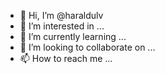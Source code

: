 - 👋 Hi, I’m @haraldulv
- 👀 I’m interested in ...
- 🌱 I’m currently learning ...
- 💞️ I’m looking to collaborate on ...
- 📫 How to reach me ...

<!---
haraldulv/haraldulv is a ✨ special ✨ repository because its `README.md` (this file) appears on your GitHub profile.
You can click the Preview link to take a look at your changes.
--->
